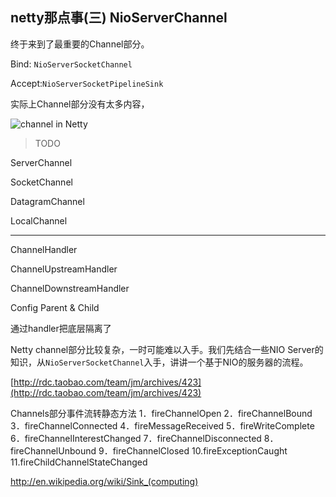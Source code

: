 netty那点事(三) NioServerChannel
--------
终于来到了最重要的Channel部分。

Bind: `NioServerSocketChannel`

Accept:`NioServerSocketPipelineSink`



实际上Channel部分没有太多内容，

![channel in Netty][1]

>TODO

ServerChannel

SocketChannel

DatagramChannel

LocalChannel

----------

ChannelHandler

ChannelUpstreamHandler

ChannelDownstreamHandler

Config Parent & Child

通过handler把底层隔离了

Netty channel部分比较复杂，一时可能难以入手。我们先结合一些NIO Server的知识，从`NioServerSocketChannel`入手，讲讲一个基于NIO的服务器的流程。

[http://rdc.taobao.com/team/jm/archives/423](http://rdc.taobao.com/team/jm/archives/423)

  [1]: http://static.oschina.net/uploads/space/2013/0929/174705_47Rr_190591.png
  
Channels部分事件流转静态方法
1．fireChannelOpen 2．fireChannelBound 3．fireChannelConnected 4．fireMessageReceived 5．fireWriteComplete 6．fireChannelInterestChanged
7．fireChannelDisconnected 8．fireChannelUnbound 9．fireChannelClosed 10.fireExceptionCaught 11.fireChildChannelStateChanged


http://en.wikipedia.org/wiki/Sink_(computing)